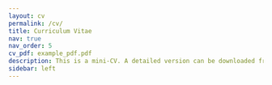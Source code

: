 ```yaml
---
layout: cv
permalink: /cv/
title: Curriculum Vitae
nav: true
nav_order: 5
cv_pdf: example_pdf.pdf
description: This is a mini-CV. A detailed version can be downloaded from the pdf button a the top of the page.
sidebar: left
---
```

